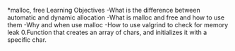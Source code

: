 *malloc, free
Learning Objectives
-What is the difference between automatic and dynamic allocation
-What is malloc and free and how to use them
-Why and when use malloc
-How to use valgrind to check for memory leak
0.Function that creates an array of chars, and initializes it with a specific char.
